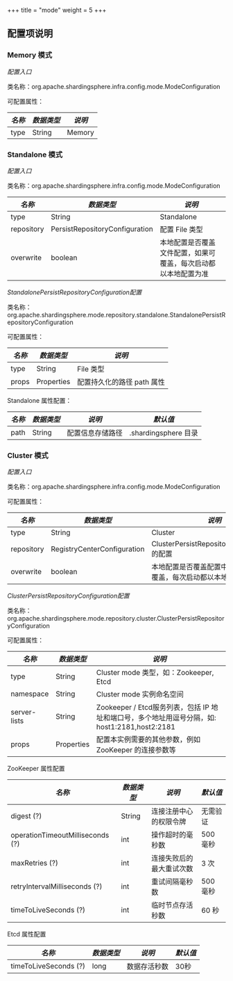 +++
title = "mode"
weight = 5
+++

## 配置项说明

### Memory 模式

*配置入口*

类名称：org.apache.shardingsphere.infra.config.mode.ModeConfiguration

可配置属性：

| *名称*                       | *数据类型*                    | *说明*                                                 |
| --------------------------- | --------------------------- | ------------------------------------------------------ |
| type                        | String                      | Memory                                            |

### Standalone 模式

*配置入口*

类名称：org.apache.shardingsphere.infra.config.mode.ModeConfiguration

| *名称*                       | *数据类型*                      | *说明*                                                       |
| --------------------------- | -------------------------------| ------------------------------------------------------------ |
| type                        | String                         | Standalone                                                   |
| repository                  | PersistRepositoryConfiguration | 配置 File 类型                                                |
| overwrite                   | boolean                        | 本地配置是否覆盖文件配置，如果可覆盖，每次启动都以本地配置为准        |

*StandalonePersistRepositoryConfiguration配置*

类名称：org.apache.shardingsphere.mode.repository.standalone.StandalonePersistRepositoryConfiguration

可配置属性：

| *名称*         | *数据类型* | *说明*                                                                    |
| ------------- | ---------- | -----------------------------------------------------------------------  |
| type          | String     | File 类型                                                                |
| props         | Properties | 配置持久化的路径 path 属性                                                 |

Standalone 属性配置：

| *名称*                            | *数据类型* | *说明*                | *默认值*             |
| -------------------------------- | --------- | -------------------- | -------              |
| path                             | String    | 配置信息存储路径       | .shardingsphere 目录  |

### Cluster 模式

*配置入口*

类名称：org.apache.shardingsphere.infra.config.mode.ModeConfiguration

可配置属性：

| *名称*                       | *数据类型*                    | *说明*                                                 |
| --------------------------- | --------------------------- | ------------------------------------------------------ |
| type                        | String                      | Cluster                                                |
| repository                  | RegistryCenterConfiguration | ClusterPersistRepositoryConfiguration 的配置              |
| overwrite                   | boolean                     | 本地配置是否覆盖配置中心配置，如果可覆盖，每次启动都以本地配置为准 |

*ClusterPersistRepositoryConfiguration配置*

类名称：org.apache.shardingsphere.mode.repository.cluster.ClusterPersistRepositoryConfiguration

可配置属性：

| *名称*         | *数据类型* | *说明*                                                                                   |
| ------------- | ---------- | -------------------------------------------------------------------------------------- |
| type          | String     | Cluster mode 类型，如：Zookeeper, Etcd                                                  |
| namespace     | String     | Cluster mode 实例命名空间                                                               |
| server-lists  | String     | Zookeeper / Etcd服务列表，包括 IP 地址和端口号，多个地址用逗号分隔，如: host1:2181,host2:2181 |
| props         | Properties | 配置本实例需要的其他参数，例如 ZooKeeper 的连接参数等                                        |

ZooKeeper 属性配置

| *名称*                            | *数据类型* | *说明*                | *默认值* |
| -------------------------------- | --------- | -------------------- | ------- |
| digest (?)                       | String    | 连接注册中心的权限令牌   | 无需验证  |
| operationTimeoutMilliseconds (?) | int       | 操作超时的毫秒数        | 500 毫秒 |
| maxRetries (?)                   | int       | 连接失败后的最大重试次数  | 3 次    |
| retryIntervalMilliseconds (?)    | int       | 重试间隔毫秒数          | 500 毫秒 |
| timeToLiveSeconds (?)            | int       | 临时节点存活秒数        | 60 秒    |

Etcd 属性配置

| *名称*                 | *数据类型* | *说明*     | *默认值* |
| --------------------- | --------- | ---------- | ------ |
| timeToLiveSeconds (?) | long      | 数据存活秒数 | 30秒    |
